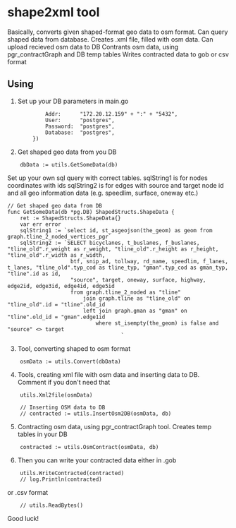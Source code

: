 # shape2xml tool
Basically, converts given shaped-format geo data to osm format.
Can query shaped data from database.
Creates .xml file, filled with osm data.
Can upload recieved osm data to DB
Contrants osm data, using pgr_contractGraph and DB temp tables
Writes contracted data to gob or csv format

## Using
1. Set up your DB parameters in main.go
```	db := pg.Connect(&pg.Options{
			Addr:      "172.20.12.159" + ":" + "5432",
			User:      "postgres",
			Password:  "postgres",
			Database:  "postgres",
		})
```

2. Get shaped geo data from you DB
```	// Querying shaped geo data from DB
	dbData := utils.GetSomeData(db)
```

Set up your own sql query with correct tables. 
sqlString1 is for nodes coordinates with ids
sqlString2 is for edges with source and target node id and all geo information data (e.g. speedlim, surface, oneway etc.)
```
// Get shaped geo data from DB
func GetSomeData(db *pg.DB) ShapedStructs.ShapeData {
	ret := ShapedStructs.ShapeData{}
	var err error
	sqlString1 := `select id, st_asgeojson(the_geom) as geom from graph.tline_2_noded_vertices_pgr`
	sqlString2 := `SELECT bicyclanes, t_buslanes, f_buslanes, "tline_old".r_weight as r_weight, "tline_old".r_height as r_height, "tline_old".r_width as r_width, 
					btf, snip_ad, tollway, rd_name, speedlim, f_lanes, t_lanes, "tline_old".typ_cod as tline_typ, "gman".typ_cod as gman_typ, "tline".id as id, 
					"source", target, oneway, surface, highway, edge2id, edge3id, edge4id, edge5id
					from graph.tline_2_noded as "tline"
						join graph.tline as "tline_old" on "tline_old".id = "tline".old_id
						left join graph.gman as "gman" on "tline".old_id = "gman".edge1id
							where st_isempty(the_geom) is false and "source" <> target
									`
```

3. Tool, converting shaped to osm format
```	// Converting Shaped data to Osm format
	osmData := utils.Convert(dbData)
```

4. Tools, creating xml file with osm data and inserting data to DB. Comment if you don't need that
```	// Creating output xml file
	utils.Xml2file(osmData)

	// Inserting OSM data to DB
	// contracted := utils.InsertOsm2DB(osmData, db)
```

5. Contracting osm data, using pgr_contractGraph tool. Creates temp tables in your DB
```	// Contracting using temp table and pgr_contractGraph tool
	contracted := utils.OsmContract(osmData, db)
```

6. Then you can write your contracted data either in .gob
```	// Writing contracted data to the file contracted.gob
	utils.WriteContracted(contracted)
	// log.Println(contracted)
```
or .csv format
```	utils.CsvExport(contracted)
	// utils.ReadBytes()
```

Good luck!

